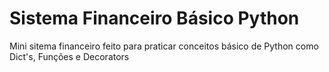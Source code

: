 # Sistema Financeiro Básico Python
Mini sitema financeiro feito para praticar conceitos básico de Python como Dict's, Funções e Decorators
